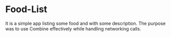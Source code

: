 # Food-List
It is a simple app listing some food and with some description. The purpose was to use Combine effectively while handling networking calls.
